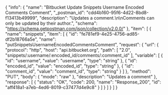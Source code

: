 {
  "info": {
    "name": "Bitbucket Update Snippets Username Encoded  Comments Comment",
    "_postman_id": "cdd4b160-95f6-4d22-8bd8-f13413b49999",
    "description": "Updates a comment.\n\nComments can only be updated by their author.",
    "schema": "https://schema.getpostman.com/json/collection/v2.0.0/"
  },
  "item": [
    {
      "name": "snippets",
      "item": [
        {
          "id": "fe781ef9-4e25-4756-ad85-df2b18766a5e",
          "name": "putSnippetsUsernameEncodedCommentsComment",
          "request": {
            "url": {
              "protocol": "http",
              "host": "api.bitbucket.org",
              "path": [
                "2.0",
                "snippets/:username/:encoded_id/comments/:comment_id"
              ],
              "variable": [
                {
                  "id": "username",
                  "value": "username",
                  "type": "string"
                },
                {
                  "id": "encoded_id",
                  "value": "encoded_id",
                  "type": "string"
                },
                {
                  "id": "comment_id",
                  "value": "comment_id",
                  "type": "string"
                }
              ]
            },
            "method": "PUT",
            "body": {
              "mode": "raw"
            },
            "description": "Updates a comment"
          },
          "response": [
            {
              "status": "OK",
              "code": 200,
              "name": "Response_200",
              "id": "aff418a1-a7eb-4ed6-8019-c37477d4e9c8"
            }
          ]
        }
      ]
    }
  ]
}